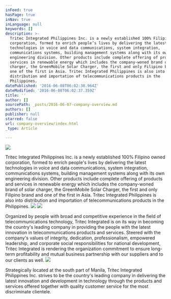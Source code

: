 ```yaml
---
inFeed: true
hasPage: true
inNav: true
inLanguage: null
keywords: []
description: >-
  Tritec Integrated Philippines Inc. is a newly established 100% Filipino owned
  corporation, formed to enrich people’s lives by delivering the latest
  technologies in voice and data communications, system integration,
  communications systems, building management systems along with its own
  engineering division. Other products include complete offering of products and
  services in renewable energy which includes the company-woned brand of solar
  charger, the GreenMobile Solar Charger, the first and only Filipino brand and
  one of the first in Asia. Tritec Integrated Philippines is also into
  distribution and importation of telecommunications products in the
  Philippines.
datePublished: '2016-06-08T06:02:38.964Z'
dateModified: '2016-06-08T06:02:37.359Z'
title: ''
author: []
sourcePath: _posts/2016-06-07-company-overview.md
authors: []
publisher: null
starred: false
url: company-overview/index.html
_type: Article

---
```

![](https://s3-us-west-2.amazonaws.com/the-grid-img/p/56aadf355ef7266bd02bfdfb6185466429d2fd2f.jpg)

Tritec Integrated Philippines Inc. is a newly established 100% Filipino owned corporation, formed to enrich people's lives by delivering the latest technologies in voice and data communications, system integration, communications systems, building management systems along with its own engineering division. Other products include complete offering of products and services in renewable energy which includes the company-woned brand of solar charger, the GreenMobile Solar Charger, the first and only Filipino brand and one of the first in Asia. Tritec Integrated Philippines is also into distribution and importation of telecommunications products in the Philippines.
![](https://the-grid-user-content.s3-us-west-2.amazonaws.com/34c76662-6a5e-4fdc-b9d2-77be897f5c21.png)
![](https://the-grid-user-content.s3-us-west-2.amazonaws.com/5d6d4b33-8955-4e40-8aaf-cc8465eeb4c5.jpg)

Organized by people with broad and competitive experience in the field of telecommunications technology, Tritec Integrated is on its way in becoming the country's leading company in providing the people with the latest innovation in telecommunications products and services. Steered with the company's values of integrity, dedication, professionalism, empowered leadership, and corporate social responsibilities for national development, Tritec Integrated is rendering the organization commitment to ensure long-term profitability and mutual business partnership with our suppliers and to our clients as well.
![](https://the-grid-user-content.s3-us-west-2.amazonaws.com/c5b88606-4e27-430e-ad01-ef392063418a.jpg)

Strategically located at the south part of Manila, Tritec Integrated Philippines Inc. strives to be the country's leading company in delivering the latest innovation and development in technology through the products and services offered together with quality customer service for the most discriminate clientele.